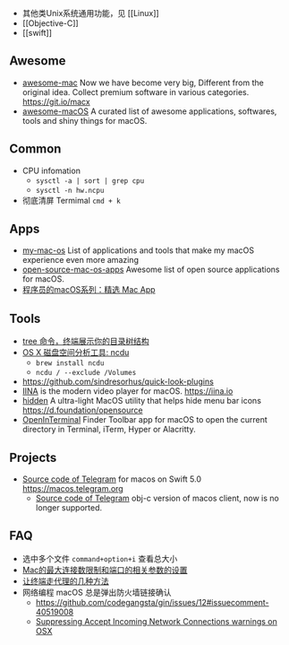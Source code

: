 - 其他类Unix系统通用功能，见 [[Linux]]
- [[Objective-C]]
- [[swift]]



## Awesome
- [awesome-mac](https://github.com/jaywcjlove/awesome-mac) Now we have become very big, Different from the original idea. Collect premium software in various categories. https://git.io/macx
- [awesome-macOS](https://github.com/iCHAIT/awesome-macOS) A curated list of awesome applications, softwares, tools and shiny things for macOS.




## Common
- CPU infomation
  - `sysctl -a | sort | grep cpu`
  - `sysctl -n hw.ncpu`
- 彻底清屏 Termimal `cmd + k`



## Apps
- [my-mac-os](https://github.com/nikitavoloboev/my-mac-os) List of applications and tools that make my macOS experience even more amazing
- [open-source-mac-os-apps](https://github.com/serhii-londar/open-source-mac-os-apps) Awesome list of open source applications for macOS.
- [程序员的macOS系列：精选 Mac App](https://ihtcboy.com/2018/07/15/2018-07-15_%E7%A8%8B%E5%BA%8F%E5%91%98%E7%9A%84macOS%E7%B3%BB%E5%88%97%EF%BC%9A%E7%B2%BE%E9%80%89MacApp/)



## Tools
- [tree 命令，终端展示你的目录树结构](http://yijiebuyi.com/blog/c0defa3a47d16e675d58195adc35514b.html)
- [OS X 磁盘空间分析工具: ncdu](http://www.yewen.us/blog/2015/09/ncdu-on-os-x/)
  - `brew install ncdu`
  - `ncdu / --exclude /Volumes`
- https://github.com/sindresorhus/quick-look-plugins
- [IINA](https://github.com/iina/iina) is the modern video player for macOS. https://iina.io
- [hidden](https://github.com/dwarvesf/hidden) A ultra-light MacOS utility that helps hide menu bar icons https://d.foundation/opensource
- [OpenInTerminal](https://github.com/Ji4n1ng/OpenInTerminal) Finder Toolbar app for macOS to open the current directory in Terminal, iTerm, Hyper or Alacritty.



## Projects
- [Source code of Telegram](https://github.com/overtake/TelegramSwift) for macos on Swift 5.0 https://macos.telegram.org
  - [Source code of Telegram](https://github.com/overtake/telegram) obj-c version of macos client, now is no longer supported.



## FAQ
- 选中多个文件 `command+option+i` 查看总大小
- [Mac的最大连接数限制和端口的相关参数的设置](http://tinylee.info/mac-maxfiles-portrange.html)
- [让终端走代理的几种方法](https://blog.fazero.me/2015/09/15/%E8%AE%A9%E7%BB%88%E7%AB%AF%E8%B5%B0%E4%BB%A3%E7%90%86%E7%9A%84%E5%87%A0%E7%A7%8D%E6%96%B9%E6%B3%95/)
- 网络编程 macOS 总是弹出防火墙链接确认
    - https://github.com/codegangsta/gin/issues/12#issuecomment-40519008
    - [Suppressing Accept Incoming Network Connections warnings on OSX](https://medium.com/@leeprovoost/suppressing-accept-incoming-network-connections-warnings-on-osx-7665b33927ca)

